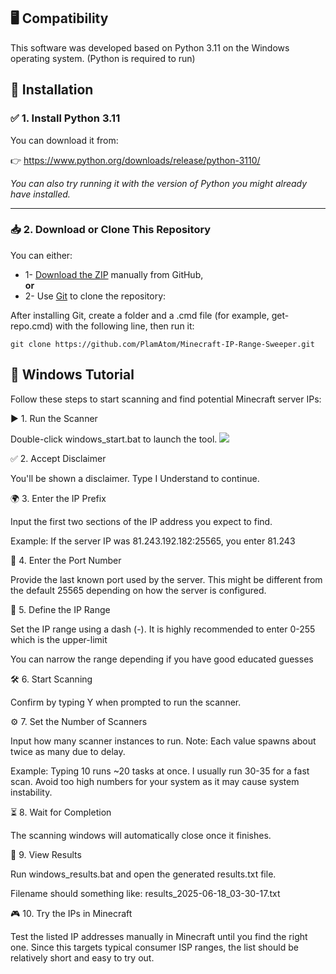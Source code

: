 ## 🖥️ Compatibility

This software was developed based on Python 3.11 on the Windows operating system. (Python is required to run)

## 🚀 Installation

### ✅ 1. Install Python 3.11
You can download it from:

👉 https://www.python.org/downloads/release/python-3110/

*You can also try running it with the version of Python you might already have installed.*

---

### 📥 2. Download or Clone This Repository

You can either:

- 1- [Download the ZIP](https://github.com/PlamAtom/Minecraft-IP-Range-Sweeper/archive/refs/heads/main.zip) manually from GitHub,  
**or**
- 2- Use [Git](https://git-scm.com/downloads) to clone the repository:

After installing Git, create a folder and a .cmd file (for example, get-repo.cmd) with the following line, then run it:

    git clone https://github.com/PlamAtom/Minecraft-IP-Range-Sweeper.git

## 📖 Windows Tutorial

Follow these steps to start scanning and find potential Minecraft server IPs:

▶️ 1. Run the Scanner

Double-click windows_start.bat to launch the tool.
![]([https://github.githubassets.com/images/modules/logos_page/GitHub-Mark.png](https://ibb.co/GfJ7BSWY))

✅ 2. Accept Disclaimer

You'll be shown a disclaimer. Type I Understand to continue.

🌍 3. Enter the IP Prefix

Input the first two sections of the IP address you expect to find.

Example: If the server IP was 81.243.192.182:25565, you enter 81.243

🔢 4. Enter the Port Number

Provide the last known port used by the server. This might be different from the default 25565 depending on how the server is configured.

🎯 5. Define the IP Range

Set the IP range using a dash (-).
It is highly recommended to enter 0-255 which is the upper-limit

You can narrow the range depending if you have good educated guesses

🛠️ 6. Start Scanning

Confirm by typing Y when prompted to run the scanner.

⚙️ 7. Set the Number of Scanners

Input how many scanner instances to run.
Note: Each value spawns about twice as many due to delay.

Example: Typing 10 runs ~20 tasks at once. I usually run 30-35 for a fast scan. 
Avoid too high numbers for your system as it may cause system instability.

⏳ 8. Wait for Completion

The scanning windows will automatically close once it finishes.

📂 9. View Results

Run windows_results.bat and open the generated results.txt file.

Filename should something like: results_2025-06-18_03-30-17.txt

🎮 10. Try the IPs in Minecraft

Test the listed IP addresses manually in Minecraft until you find the right one.
Since this targets typical consumer ISP ranges, the list should be relatively short and easy to try out.
